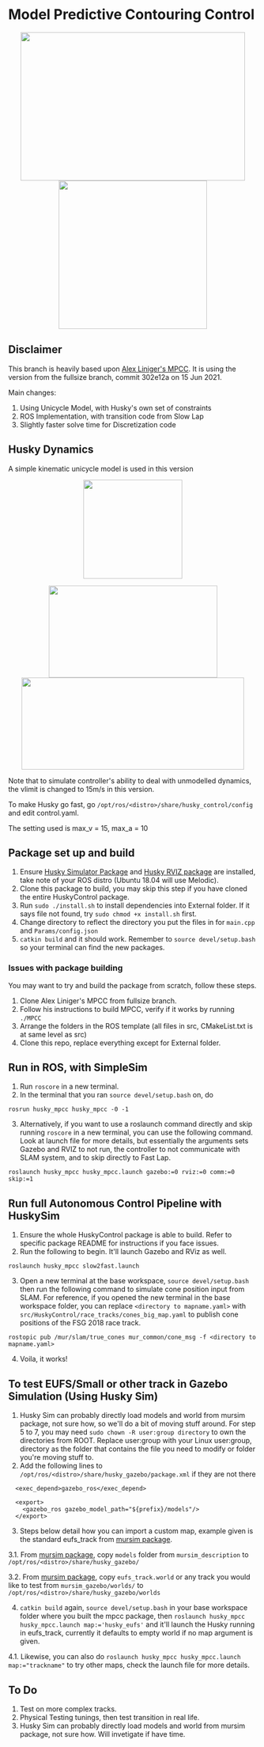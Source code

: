 # Model Predictive Contouring Control
<p align="center">
  <img width="454" height="300" src="https://user-images.githubusercontent.com/78944454/137711457-6073b01d-b5d1-4f3f-905a-70c860ee6a46.gif">
  <img width="300" height="300" src="https://user-images.githubusercontent.com/78944454/137818522-85b7dd92-eb84-40b6-b4f5-c46caab0f031.png">  
</p>

## Disclaimer
This branch is heavily based upon [Alex Liniger's MPCC](https://github.com/alexliniger/MPCC). It is using the version from the fullsize branch, commit 302e12a on 15 Jun 2021.

Main changes:
1. Using Unicycle Model, with Husky's own set of constraints
2. ROS Implementation, with transition code from Slow Lap
3. Slightly faster solve time for Discretization code

## Husky Dynamics
A simple kinematic unicycle model is used in this version
<p align="center">
  <img width="200" height="200" src="https://user-images.githubusercontent.com/78944454/137826421-5731ba0a-432e-43ac-8b5e-f052e6f884a0.png">
</p>

<p align="center">
  <img width="341" height="186" src="https://user-images.githubusercontent.com/78944454/137827369-229ead02-1558-4590-975f-6a32ea3c71b3.png">
  <img width="450" height="186" src="https://user-images.githubusercontent.com/78944454/137827921-4ea7488e-306d-4648-a828-8cb6853f71db.png">
</p>

Note that to simulate controller's ability to deal with unmodelled dynamics, the vlimit is changed to 15m/s in this version. 

To make Husky go fast, go `/opt/ros/<distro>/share/husky_control/config` and edit control.yaml. 

The setting used is max_v = 15, max_a = 10

## Package set up and build
1. Ensure [Husky Simulator Package](http://wiki.ros.org/husky_gazebo/Tutorials/Simulating%20Husky) and [Husky RVIZ package](http://wiki.ros.org/husky_control/Tutorials/Interfacing%20with%20Husky) are installed, take note of your ROS distro (Ubuntu 18.04 will use Melodic). 
2. Clone this package to build, you may skip this step if you have cloned the entire HuskyControl package.
3. Run `sudo ./install.sh` to install dependencies into External folder. If it says file not found, try `sudo chmod +x install.sh` first.
4. Change directory to reflect the directory you put the files in for `main.cpp` and `Params/config.json`
5. `catkin build` and it should work. Remember to `source devel/setup.bash` so your terminal can find the new packages.

### Issues with package building
You may want to try and build the package from scratch, follow these steps.
1. Clone Alex Liniger's MPCC from fullsize branch.
2. Follow his instructions to build MPCC, verify if it works by running `./MPCC`
3. Arrange the folders in the ROS template (all files in src, CMakeList.txt is at same level as src)
4. Clone this repo, replace everything except for External folder.

## Run in ROS, with SimpleSim
1. Run `roscore` in a new terminal.
2. In the terminal that you ran `source devel/setup.bash` on, do
```
rosrun husky_mpcc husky_mpcc -0 -1
```
3. Alternatively, if you want to use a roslaunch command directly and skip running `roscore` in a new terminal, you can use the following command. Look at launch file for more details, but essentially the arguments sets Gazebo and RVIZ to not run, the controller to not communicate with SLAM system, and to skip directly to Fast Lap.
```
roslaunch husky_mpcc husky_mpcc.launch gazebo:=0 rviz:=0 comm:=0 skip:=1
```

## Run full Autonomous Control Pipeline with HuskySim
1. Ensure the whole HuskyControl package is able to build. Refer to specific package README for instructions if you face issues.
2. Run the following to begin. It'll launch Gazebo and RViz as well.
```
roslaunch husky_mpcc slow2fast.launch
``` 
3. Open a new terminal at the base workspace, `source devel/setup.bash` then run the following command to simulate cone position input from SLAM. For reference, if you opened the new terminal in the base workspace folder, you can replace `<directory to mapname.yaml>` with `src/HuskyControl/race_tracks/cones_big_map.yaml` to publish cone positions of the FSG 2018 race track.
```
rostopic pub /mur/slam/true_cones mur_common/cone_msg -f <directory to mapname.yaml>
``` 
4. Voila, it works!

## To test EUFS/Small or other track in Gazebo Simulation (Using Husky Sim)
1. Husky Sim can probably directly load models and world from mursim package, not sure how, so we'll do a bit of moving stuff around. For step 5 to 7, you may need `sudo chown -R user:group directory` to own the directories from ROOT. Replace user:group with your Linux user:group, directory as the folder that contains the file you need to modify or folder you're moving stuff to.
2. Add the following lines to `/opt/ros/<distro>/share/husky_gazebo/package.xml` if they are not there
```
  <exec_depend>gazebo_ros</exec_depend>

  <export>
    <gazebo_ros gazebo_model_path="${prefix}/models"/>
  </export>
```
3. Steps below detail how you can import a custom map, example given is the standard eufs_track from [mursim package](https://github.com/MURDriverless/mursim).

3.1. From [mursim package](https://github.com/MURDriverless/mursim), copy `models` folder from `mursim_description` to `/opt/ros/<distro>/share/husky_gazebo/`

3.2. From [mursim package](https://github.com/MURDriverless/mursim), copy `eufs_track.world` or any track you would like to test from `mursim_gazebo/worlds/` to `/opt/ros/<distro>/share/husky_gazebo/worlds`

4. `catkin build` again, `source devel/setup.bash` in your base workspace folder where you built the mpcc package, then `roslaunch husky_mpcc husky_mpcc.launch map:='husky_eufs'` and it'll launch the Husky running in eufs_track, currently it defaults to empty world if no map argument is given.

4.1. Likewise, you can also do `roslaunch husky_mpcc husky_mpcc.launch map:="trackname"` to try other maps, check the launch file for more details.

## To Do
1. Test on more complex tracks.
2. Physical Testing tunings, then test transition in real life.
3. Husky Sim can probably directly load models and world from mursim package, not sure how. Will invetigate if have time.
